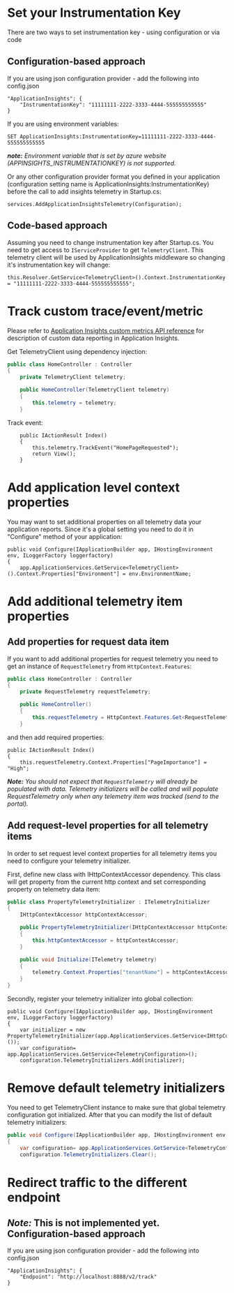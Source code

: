 Set your Instrumentation Key
============================
There are two ways to set instrumentation key - using configuration or via code

Configuration-based approach
----------------------------
If you are using json configuration provider - add the following into config.json
```
"ApplicationInsights": {
    "InstrumentationKey": "11111111-2222-3333-4444-555555555555"
}
```
If you are using environment variables:
```
SET ApplicationInsights:InstrumentationKey=11111111-2222-3333-4444-555555555555
```
***note:*** *Environment variable that is set by azure website (APPINSIGHTS_INSTRUMENTATIONKEY) is not supported.*

Or any other configuration provider format you defined in your application (configuration setting name is ApplicationInsights:InstrumentationKey) before the call to add insights telemetry in Startup.cs:
```
services.AddApplicationInsightsTelemetry(Configuration);
```

Code-based approach
-------------------
Assuming you need to change instrumentation key after Startup.cs. You need to get access to ```IServiceProvider``` to get ```TelemetryClient```. This telemetry client will be used by ApplicationInsights middleware so changing it's instrumentation key will change:
```
this.Resolver.GetService<TelemetryClient>().Context.InstrumentationKey = "11111111-2222-3333-4444-555555555555";
```

Track custom trace/event/metric
===============================
Please refer to [Application Insights custom metrics API reference](http://azure.microsoft.com/en-us/documentation/articles/app-insights-custom-events-metrics-api/) for description of custom data reporting in Application Insights.

Get TelemetryClient using dependency injection: 
``` c#
public class HomeController : Controller
{
    private TelemetryClient telemetry;

    public HomeController(TelemetryClient telemetry)
    {
        this.telemetry = telemetry;
    }
```

Track event:
```
    public IActionResult Index()
    {
        this.telemetry.TrackEvent("HomePageRequested");
        return View();
    }

```

Add application level context properties
========================================
You may want to set additional properties on all telemetry data your application reports. Since it's a global setting you need to do it in "Configure" method of your application:
```
public void Configure(IApplicationBuilder app, IHostingEnvironment env, ILoggerFactory loggerfactory)
{
    app.ApplicationServices.GetService<TelemetryClient>().Context.Properties["Environment"] = env.EnvironmentName;
```


Add additional telemetry item properties
========================================
Add properties for request data item
------------------------------------
If you want to add additional properties for request telemetry you need to get an instance of ```RequestTelemetry``` from ```HttpContext.Features```:
``` c#
public class HomeController : Controller
{
    private RequestTelemetry requestTelemetry;

    public HomeController()
    {
        this.requestTelemetry = HttpContext.Features.Get<RequestTelemetry>();
    }
```
and then add required properties:
```
public IActionResult Index()
{
    this.requestTelemetry.Context.Properties["PageImportance"] = "High";
```
***Note:*** *You should not expect that ```RequestTelemetry``` will already be populated with data. Telemetry initializers will be called and will populate RequestTelemetry only when any telemetry item was tracked (send to the portal).*


Add request-level properties for all telemetry items
---------------------------------------------------- 
In order to set request level context properties for all telemetry items you need to configure your telemetry initializer.

First, define new class with IHttpContextAccessor dependency. This class will get property from the current http context and set corresponding property on telemetry data item:
``` c#
public class PropertyTelemetryInitializer : ITelemetryInitializer
{
    IHttpContextAccessor httpContextAccessor;

    public PropertyTelemetryInitializer(IHttpContextAccessor httpContextAccessor)
    {
        this.httpContextAccessor = httpContextAccessor;
    }

    public void Initialize(ITelemetry telemetry)
    {
        telemetry.Context.Properties["tenantName"] = httpContextAccessor.Value.Items["tenantName"].ToString();
    }
}
```
Secondly, register your telemetry initializer into global collection:
```
public void Configure(IApplicationBuilder app, IHostingEnvironment env, ILoggerFactory loggerfactory)
{
    var initializer = new PropertyTelemetryInitializer(app.ApplicationServices.GetService<IHttpContextAccessor>());
    var configuration= app.ApplicationServices.GetService<TelemetryConfiguration>();
    configuration.TelemetryInitializers.Add(initializer);
``` 

Remove default telemetry initializers
=====================================
You need to get TelemetryClient instance to make sure that global telemetry configuration got initialized. After that you can modify the list of default telemetry initializers: 
``` c#
public void Configure(IApplicationBuilder app, IHostingEnvironment env, ILoggerFactory loggerfactory)
{
    var configuration= app.ApplicationServices.GetService<TelemetryConfiguration>();
    configuration.TelemetryInitializers.Clear();
```

Redirect traffic to the different endpoint
==========================================
***Note:*** This is not implemented yet.
Configuration-based approach
----------------------------
If you are using json configuration provider - add the following into config.json
```
"ApplicationInsights": {
    "Endpoint": "http://localhost:8888/v2/track"
}
```
